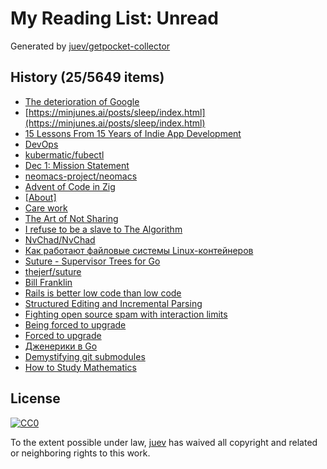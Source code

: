 # My Reading List: Unread

Generated by [juev/getpocket-collector](https://github.com/juev/getpocket-collector)

## History (25/5649 items)

- [The deterioration of Google](https://www.baldurbjarnason.com/2024/the-deterioration-of-google/)
- [https://minjunes.ai/posts/sleep/index.html](https://minjunes.ai/posts/sleep/index.html)
- [15 Lessons From 15 Years of Indie App Development](http://lukaspetr.com/15-lessons-from-15-years-of-indie-app-development/)
- [DevOps](https://devops.pradumnasaraf.dev/)
- [kubermatic/fubectl](https://github.com/kubermatic/fubectl)
- [Dec 1: Mission Statement](https://www.fastmail.com/blog/mission-statement/)
- [neomacs-project/neomacs](https://github.com/neomacs-project/neomacs)
- [Advent of Code in Zig](https://kristoff.it/blog/advent-of-code-zig/)
- [[About]](https://adventofcode.com/2024/about)
- [Care work](https://everythingchanges.us/blog/care-work/)
- [The Art of Not Sharing](https://joanwestenberg.com/the-art-of-not-sharing)
- [I refuse to be a slave to The Algorithm](https://www.codingwithjesse.com/blog/i-refuse-to-be-a-slave-to-the-algorithm/)
- [NvChad/NvChad](https://github.com/NvChad/NvChad)
- [Как работают файловые системы Linux-контейнеров](https://habr.com/ru/companies/flant/articles/862252/)
- [Suture - Supervisor Trees for Go](http://www.jerf.org/iri/post/2930)
- [thejerf/suture](https://github.com/thejerf/suture)
- [Bill Franklin](https://bilbof.com/posts/kubernetes-on-hetzner)
- [Rails is better low code than low code](https://radanskoric.com/articles/rails-is-better-low-code-than-low-code)
- [Structured Editing and Incremental Parsing](https://tratt.net/laurie/blog/2024/structured_editing_and_incremental_parsing.html)
- [Fighting open source spam with interaction limits](https://cassidoo.co/post/oss-interaction-limits/)
- [Being forced to upgrade](https://cassidoo.co/post/forced-to-upgrade/)
- [Forced to upgrade](https://herman.bearblog.dev/forced-to-upgrade/)
- [Дженерики в Go](https://habr.com/ru/companies/beget/articles/862910/)
- [Demystifying git submodules](https://www.cyberdemon.org/2024/03/20/submodules.html)
- [How to Study Mathematics](https://www.math.uh.edu/~dblecher/pf2.html)

## License

[![CC0](https://mirrors.creativecommons.org/presskit/buttons/88x31/svg/cc-zero.svg)](https://creativecommons.org/publicdomain/zero/1.0/)

To the extent possible under law, [juev](https://github.com/juev) has waived all copyright and related or neighboring rights to this work.
